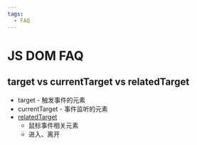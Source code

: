```yaml
---
tags:
  - FAQ
---
```


# JS DOM FAQ

## target vs currentTarget vs relatedTarget

- target - 触发事件的元素
- currentTarget - 事件监听的元素
- [relatedTarget](https://developer.mozilla.org/en-US/docs/Web/API/MouseEvent/relatedTarget)
  - 鼠标事件相关元素
  - 进入、离开
